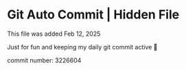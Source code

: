 # Git Auto Commit | Hidden File

This file was added Feb 12, 2025

Just for fun and keeping my daily git commit active 🤪

commit number: 3226604
